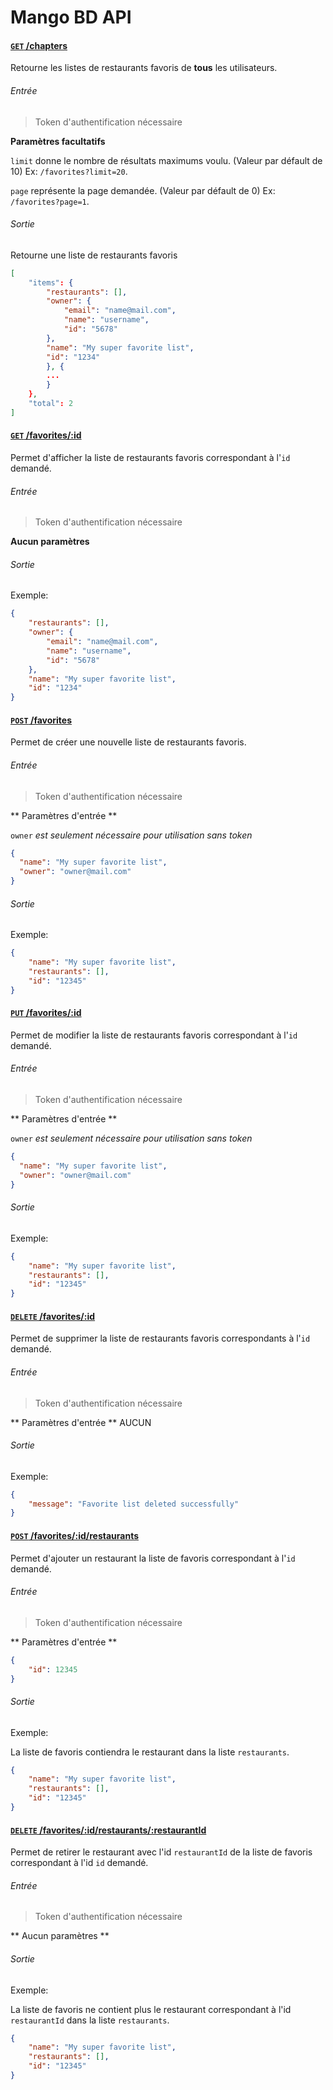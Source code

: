 # Mango BD API

#### [<code>GET</code> /chapters](#get-favorites)

Retourne les listes de restaurants favoris de **tous** les utilisateurs.

###### Entrée

> Token d'authentification nécessaire

**Paramètres facultatifs**

`limit` donne le nombre de résultats maximums voulu. (Valeur par défault de 10)
Ex: `/favorites?limit=20`.

`page` représente la page demandée. (Valeur par défault de 0)
Ex: `/favorites?page=1`.

###### Sortie

Retourne une liste de restaurants favoris

```JSON
[
    "items": {
        "restaurants": [],
        "owner": {
            "email": "name@mail.com",
            "name": "username",
            "id": "5678"
        },
        "name": "My super favorite list",
        "id": "1234"
        }, {
        ...
        }
    },
    "total": 2
]
```

#### [<code>GET</code> /favorites/:id](#get-favorite)

Permet d'afficher la liste de restaurants favoris correspondant à l'`id` demandé.

###### Entrée

> Token d'authentification nécessaire

**Aucun paramètres**

###### Sortie

Exemple:

```JSON
{
    "restaurants": [],
    "owner": {
        "email": "name@mail.com",
        "name": "username",
        "id": "5678"
    },
    "name": "My super favorite list",
    "id": "1234"
}
```

#### [<code>POST</code> /favorites](#post-favorite)

Permet de créer une nouvelle liste de restaurants favoris.

###### Entrée

> Token d'authentification nécessaire

** Paramètres d'entrée **

`owner` _est seulement nécessaire pour utilisation sans token_

```JSON
{
  "name": "My super favorite list",
  "owner": "owner@mail.com"
}
```

###### Sortie

Exemple:

```JSON
{
    "name": "My super favorite list",
    "restaurants": [],
    "id": "12345"
}
```

#### [<code>PUT</code> /favorites/:id](#put-favorite)

Permet de modifier la liste de restaurants favoris correspondant à l'`id` demandé.

###### Entrée

> Token d'authentification nécessaire

** Paramètres d'entrée **

`owner` _est seulement nécessaire pour utilisation sans token_

```JSON
{
  "name": "My super favorite list",
  "owner": "owner@mail.com"
}
```

###### Sortie

Exemple:

```JSON
{
    "name": "My super favorite list",
    "restaurants": [],
    "id": "12345"
}
```

#### [<code>DELETE</code> /favorites/:id](#delete-favorite)

Permet de supprimer la liste de restaurants favoris correspondants à l'`id` demandé.

###### Entrée

> Token d'authentification nécessaire

** Paramètres d'entrée **
AUCUN

###### Sortie

Exemple:

```JSON
{
    "message": "Favorite list deleted successfully"
}
```

#### [<code>POST</code> /favorites/:id/restaurants](#post-favorite-restaurant)

Permet d'ajouter un restaurant la liste de favoris correspondant à l'`id` demandé.

###### Entrée

> Token d'authentification nécessaire

** Paramètres d'entrée **

```JSON
{
    "id": 12345
}
```

###### Sortie

Exemple:

La liste de favoris contiendra le restaurant dans la liste `restaurants`.

```JSON
{
    "name": "My super favorite list",
    "restaurants": [],
    "id": "12345"
}
```

#### [<code>DELETE</code> /favorites/:id/restaurants/:restaurantId](#delete-favorite-restaurant)

Permet de retirer le restaurant avec l'id `restaurantId` de la liste de favoris correspondant à l'id `id` demandé.

###### Entrée

> Token d'authentification nécessaire

** Aucun paramètres **

###### Sortie

Exemple:

La liste de favoris ne contient plus le restaurant correspondant à l'id `restaurantId` dans la liste `restaurants`.

```JSON
{
    "name": "My super favorite list",
    "restaurants": [],
    "id": "12345"
}
```
